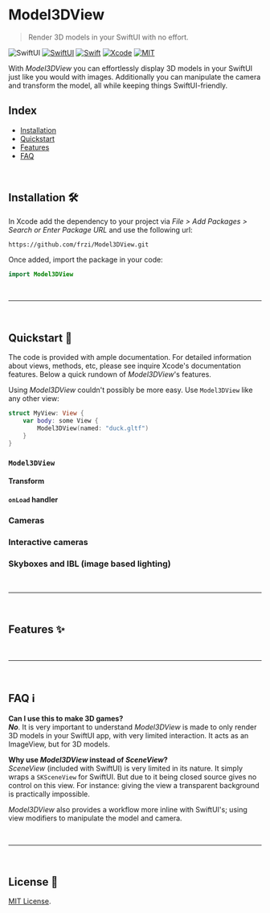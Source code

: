 # Model3DView

> Render 3D models in your SwiftUI with no effort.

![SwiftUI](https://img.shields.io/github/v/release/frzi/Model3DView?style=for-the-badge)
[![SwiftUI](https://img.shields.io/badge/SwiftUI-blue.svg?style=for-the-badge&logo=swift&logoColor=black)](https://developer.apple.com/xcode/swiftui)
[![Swift](https://img.shields.io/badge/Swift-5.4-orange.svg?style=for-the-badge&logo=swift)](https://swift.org)
[![Xcode](https://img.shields.io/badge/Xcode-13-blue.svg?style=for-the-badge&logo=Xcode&logoColor=white)](https://developer.apple.com/xcode)
[![MIT](https://img.shields.io/badge/license-MIT-black.svg?style=for-the-badge)](https://opensource.org/licenses/MIT)

With *Model3DView* you can effortlessly display 3D models in your SwiftUI just like you would with images. Additionally you can manipulate the camera and transform the model, all while keeping things SwiftUI-friendly.

## Index
* [Installation](#installation-)
* [Quickstart](#quickstart-)
* [Features](#features-)
* [FAQ](#faq-)

<br>

## Installation 🛠
In Xcode add the dependency to your project via *File > Add Packages > Search or Enter Package URL* and use the following url:
```
https://github.com/frzi/Model3DView.git
```

Once added, import the package in your code:
```swift
import Model3DView
```

<br><hr><br>

## Quickstart 🚀
The code is provided with ample documentation. For detailed information about views, methods, etc, please see inquire Xcode's documentation features. Below a quick rundown of *Model3DView*'s features.

Using *Model3DView* couldn't possibly be more easy. Use `Model3DView` like any other view:
```swift
struct MyView: View {
	var body: some View {
		Model3DView(named: "duck.gltf")
	}
}
```

### `Model3DView`

#### Transform
#### `onLoad` handler

### Cameras

### Interactive cameras

### Skyboxes and IBL (image based lighting)

<br><hr><br>

## Features ✨

<br><hr><br>

## FAQ ℹ️
**Can I use this to make 3D games?**  
***No***. It is very important to understand *Model3DView* is made to only render 3D models in your SwiftUI app, with very limited interaction. It acts as an ImageView, but for 3D models.

**Why use *Model3DView* instead of *SceneView*?**  
*SceneView* (included with SwiftUI) is very limited in its nature. It simply wraps a `SKSceneView` for SwiftUI. But due to it being closed source gives no control on this view. For instance: giving the view a transparent background is practically impossible. 

*Model3DView* also provides a workflow more inline with SwiftUI's; using view modifiers to manipulate the model and camera.

<br><hr><br>

## License 📄
[MIT License](LICENSE).
